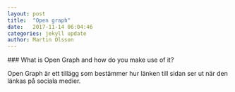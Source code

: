 ```yaml
---
layout: post
title:  "Open graph"
date:   2017-11-14 06:04:46
categories: jekyll update
author: Martin Olsson
---
```

<html prefix="og: http://ogp.me/ns#">
<head>
<title>Disqus | Martin Olsson</title>
<meta property="og:title" content="About Disqus" />
<meta property="og:type" content="website" />
<meta property="og:url" content="http://www.imdb.com/title/tt0117500/" />
<meta property="og:image" content="https://media.licdn.com/mpr/mpr/shrink_200_200/AAEAAQAAAAAAAAplAAAAJDdmY2JhOTFlLTY1MTMtNDE0Mi05MzJjLTU1NmY3M2M5NWU0Nw.png" />
</head>
</html>
### What is Open Graph and how do you make use of it?

Open Graph är ett tillägg som bestämmer hur länken till sidan ser ut när den länkas på sociala medier.
